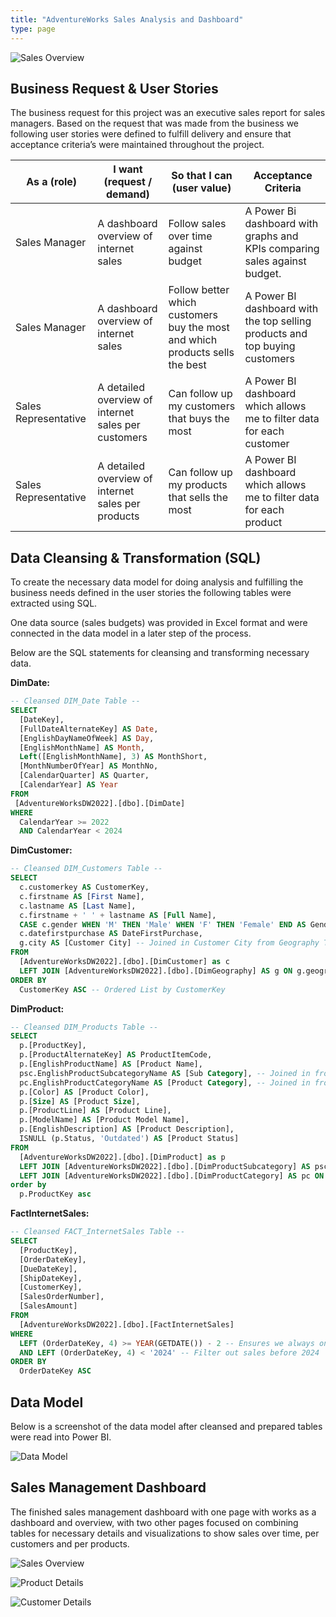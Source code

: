 ```yaml
---
title: "AdventureWorks Sales Analysis and Dashboard"
type: page
---
```


![Sales Overview](/images/adventureworks/salesoverview.png "Sales Overview")

## Business Request & User Stories
The business request for this project was an executive sales report for sales managers. Based on the request that was made from the business we following user stories were defined to fulfill delivery and ensure that acceptance criteria’s were maintained throughout the project.

|     As a (role)      |              I want (request / demand)              |                          So that I can (user value)                          |                             Acceptance Criteria                             |
| -------------------- | --------------------------------------------------- | ---------------------------------------------------------------------------- | --------------------------------------------------------------------------- |
| Sales Manager        | A dashboard overview of internet sales              | Follow sales over time against budget                                        | A Power Bi dashboard with graphs and KPIs comparing sales against budget.   |
| Sales Manager        | A dashboard overview of internet sales              | Follow better which customers buy the most and which products sells the best | A Power BI dashboard with the top selling products and top buying customers |
| Sales Representative | A detailed overview of internet sales per customers | Can follow up my customers that buys the most                                | A Power BI dashboard which allows me to filter data for each customer       |
| Sales Representative | A detailed overview of internet sales per products  | Can follow up my products that sells the most                                | A Power BI dashboard which allows me to filter data for each product        |

## Data Cleansing & Transformation (SQL)
To create the necessary data model for doing analysis and fulfilling the business needs defined in the user stories the following tables were extracted using SQL.

One data source (sales budgets) was provided in Excel format and were connected in the data model in a later step of the process.

Below are the SQL statements for cleansing and transforming necessary data.

**DimDate:**
``` sql
-- Cleansed DIM_Date Table --
SELECT 
  [DateKey], 
  [FullDateAlternateKey] AS Date, 
  [EnglishDayNameOfWeek] AS Day, 
  [EnglishMonthName] AS Month, 
  Left([EnglishMonthName], 3) AS MonthShort,
  [MonthNumberOfYear] AS MonthNo, 
  [CalendarQuarter] AS Quarter, 
  [CalendarYear] AS Year
FROM 
 [AdventureWorksDW2022].[dbo].[DimDate]
WHERE 
  CalendarYear >= 2022
  AND CalendarYear < 2024
```

**DimCustomer:**
``` sql
-- Cleansed DIM_Customers Table --
SELECT 
  c.customerkey AS CustomerKey, 
  c.firstname AS [First Name], 
  c.lastname AS [Last Name], 
  c.firstname + ' ' + lastname AS [Full Name],
  CASE c.gender WHEN 'M' THEN 'Male' WHEN 'F' THEN 'Female' END AS Gender,
  c.datefirstpurchase AS DateFirstPurchase, 
  g.city AS [Customer City] -- Joined in Customer City from Geography Table
FROM 
  [AdventureWorksDW2022].[dbo].[DimCustomer] as c
  LEFT JOIN [AdventureWorksDW2022].[dbo].[DimGeography] AS g ON g.geographykey = c.geographykey 
ORDER BY 
  CustomerKey ASC -- Ordered List by CustomerKey
```

**DimProduct:**
``` sql
-- Cleansed DIM_Products Table --
SELECT 
  p.[ProductKey], 
  p.[ProductAlternateKey] AS ProductItemCode, 
  p.[EnglishProductName] AS [Product Name], 
  psc.EnglishProductSubcategoryName AS [Sub Category], -- Joined in from Sub Category Table
  pc.EnglishProductCategoryName AS [Product Category], -- Joined in from Category Table
  p.[Color] AS [Product Color], 
  p.[Size] AS [Product Size], 
  p.[ProductLine] AS [Product Line], 
  p.[ModelName] AS [Product Model Name], 
  p.[EnglishDescription] AS [Product Description], 
  ISNULL (p.Status, 'Outdated') AS [Product Status] 
FROM 
  [AdventureWorksDW2022].[dbo].[DimProduct] as p
  LEFT JOIN [AdventureWorksDW2022].[dbo].[DimProductSubcategory] AS psc ON psc.ProductSubcategoryKey = p.ProductSubcategoryKey 
  LEFT JOIN [AdventureWorksDW2022].[dbo].[DimProductCategory] AS pc ON psc.ProductCategoryKey = pc.ProductCategoryKey 
order by 
  p.ProductKey asc
```

**FactInternetSales:**
``` sql
-- Cleansed FACT_InternetSales Table --
SELECT 
  [ProductKey], 
  [OrderDateKey], 
  [DueDateKey], 
  [ShipDateKey], 
  [CustomerKey], 
  [SalesOrderNumber], 
  [SalesAmount]
FROM 
  [AdventureWorksDW2022].[dbo].[FactInternetSales]
WHERE 
  LEFT (OrderDateKey, 4) >= YEAR(GETDATE()) - 2 -- Ensures we always only bring two years of date from extraction
  AND LEFT (OrderDateKey, 4) < '2024' -- Filter out sales before 2024
ORDER BY
  OrderDateKey ASC
```

## Data Model
Below is a screenshot of the data model after cleansed and prepared tables were read into Power BI.

![Data Model](/images/adventureworks/datamodel.png "Data Model")

## Sales Management Dashboard
The finished sales management dashboard with one page with works as a dashboard and overview, with two other pages focused on combining tables for necessary details and visualizations to show sales over time, per customers and per products.

![Sales Overview](/images/adventureworks/salesoverview.png "Sales Overview")

![Product Details](/images/adventureworks/productdetails.png "Product Details")

![Customer Details](/images/adventureworks/customerdetails.png "Customer Details")